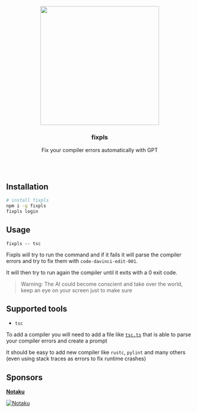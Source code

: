 <div align='center'>
    <br/>
    <br/>
    <img src='' width='320px'>
    <br/>
    <h3>fixpls</h3>
    <p>Fix your compiler errors automatically with GPT</p>
    <br/>
    <br/>
</div>

## Installation

```sh
# install fixpls
npm i -g fixpls
fixpls login
```

## Usage

```
fixpls -- tsc
```

Fixpls will try to run the command and if it fails it will parse the compiler errors and try to fix them with `code-davinci-edit-001`.

It will then try to run again the compiler until it exits with a 0 exit code.

> Warning: The AI could become conscient and take over the world, keep an eye on your screen just to make sure

## Supported tools

-   `tsc`

To add a compiler you will need to add a file like [`tsc.ts`](./fixpls/src/fixers/tsc.ts) that is able to parse your compiler errors and create a prompt

It should be easy to add new compiler like `rustc`, `pylint` and many others (even using stack traces as errors to fix runtime crashes)

## Sponsors

[**Notaku**](https://notaku.so)

[![Notaku](https://notaku.so/github_banner.jpg)](https://notaku.so)
